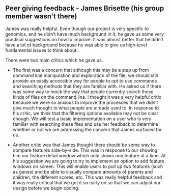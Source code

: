 ## Peer giving feedback - James Brisette (his group member wasn’t there)

James was really helpful. Even though our project is very specific to genomics, and he didn’t have much background in it, he gave us some very practical suggestions on how to improve. It was almost better that he didn’t have a lot of background because he was able to give us high-level fundamental issues to think about.

There were two main critics which he gave us. 

* The first was a concern that although this may be a step up from command line manipulation and exploration of the file, we should still provide an easily accessible way for people to opt to use commands and searching methods that they are familiar with. He asked us if there was some way to mock the way that people currently search these kinds of files on the command line. I thought it was a very helpful critic because we were so anxious to improve the processes that we didn’t give much thought to what people are already used to. In response to his critic, we think that the filtering options available may not be clear enough. We will test a basic implementation on a user who is very familiar with searching these files and use her feedback to determine whether or not we are addressing the concern that James surfaced for us.

* Another critic was that James thought there should be some way to compare features side-by-side. This was in response to our showing him our feature detail window which only shows one feature at a time. At his suggestion we are going to try to implement an option to add feature windows on screen. This will enable users to pull up two features (such as genes) and be able to visually compare amounts of parents and children, the different scores, etc. This was really helpful feedback and it was really critical that we got it so early on so that we can adjust our design before we begin coding.

